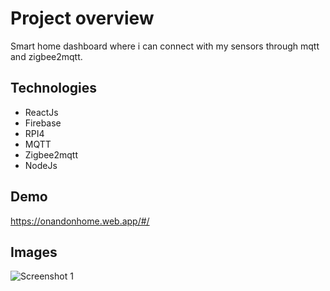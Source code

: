 # Project overview
Smart home dashboard where i can connect with my sensors through mqtt and zigbee2mqtt.

## Technologies
* ReactJs
* Firebase
* RPI4
* MQTT
* Zigbee2mqtt
* NodeJs

## Demo
https://onandonhome.web.app/#/

## Images
![Screenshot 1](https://prnt.sc/115lxoe)

